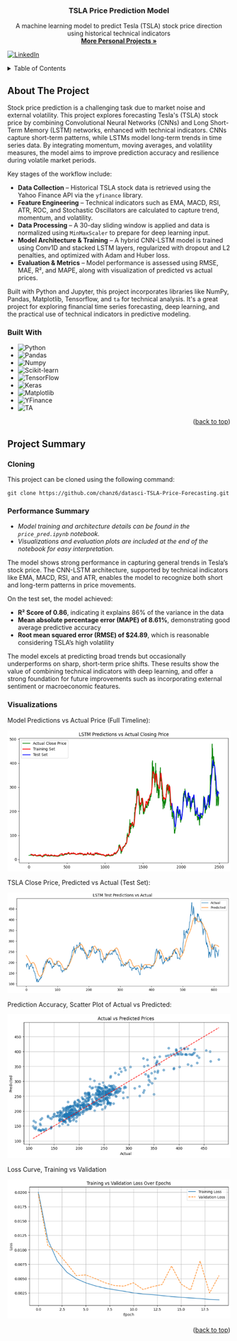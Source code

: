 <a id="readme-top"></a>

<!-- PROJECT LOGO -->

  <h3 align="center">TSLA Price Prediction Model</h3>

  <p align="center">
    A machine learning model to predict Tesla (TSLA) stock price direction using historical technical indicators
    <br />
    <a href="https://github.com/chanz6"><strong>More Personal Projects »</strong></a>
    <br />
  </p>
</div>

[![LinkedIn][linkedin-shield]][linkedin-url]

<!-- TABLE OF CONTENTS -->
<details>
  <summary>Table of Contents</summary>
  <ol>
    <li>
      <a href="#about-the-project">About The Project</a>
      <ul>
        <li><a href="#built-with">Built With</a></li>
      </ul>
    </li>
    <li>
      <a href="#project-summary">Project Summary</a>
      <ul>
        <li><a href="#cloning">Cloning</a></li>
        <li><a href="#performance-summary">Performance Summary</a></li>
        <li><a href="#visualizations">Visualizations</a></li>
      </ul>
    </li>
  </ol>
</details>

<!-- ABOUT THE PROJECT -->
## About The Project

Stock price prediction is a challenging task due to market noise and external volatility. This project explores forecasting Tesla's (TSLA) stock price by combining Convolutional Neural Networks (CNNs) and Long Short-Term Memory (LSTM) networks, enhanced with technical indicators. CNNs capture short-term patterns, while LSTMs model long-term trends in time series data. By integrating momentum, moving averages, and volatility measures, the model aims to improve prediction accuracy and resilience during volatile market periods.

Key stages of the workflow include:

- **Data Collection** – Historical TSLA stock data is retrieved using the Yahoo Finance API via the `yfinance` library.
- **Feature Engineering** – Technical indicators such as EMA, MACD, RSI, ATR, ROC, and Stochastic Oscillators are calculated to capture trend, momentum, and volatility. 
- **Data Processing** – A 30-day sliding window is applied and data is normalized using `MinMaxScaler` to prepare for deep learning input.
- **Model Architecture & Training** – A hybrid CNN-LSTM model is trained using Conv1D and stacked LSTM layers, regularized with dropout and L2 penalties, and optimized with Adam and Huber loss.
- **Evaluation & Metrics** – Model performance is assessed using RMSE, MAE, R², and MAPE, along with visualization of predicted vs actual prices.

Built with Python and Jupyter, this project incorporates libraries like NumPy, Pandas, Matplotlib, Tensorflow, and `ta` for technical analysis. It's a great project for exploring financial time series forecasting, deep learning, and the practical use of technical indicators in predictive modeling.

### Built With

* ![Python][Python]
* ![Pandas][Pandas]
* ![Numpy][Numpy]
* ![Scikit-learn][Sklearn]
* ![TensorFlow][TensorFlow]
* ![Keras][Keras]
* ![Matplotlib][Matplotlib]
* ![YFinance][YFinance]
* ![TA][TA]

<p align="right">(<a href="#readme-top">back to top</a>)</p>

<!-- GETTING STARTED -->
## Project Summary

### Cloning

This project can be cloned using the following command:

```
git clone https://github.com/chanz6/datasci-TSLA-Price-Forecasting.git
```

### Performance Summary

* _Model training and architecture details can be found in the `price_pred.ipynb` notebook._
* _Visualizations and evaluation plots are included at the end of the notebook for easy interpretation._

The model shows strong performance in capturing general trends in Tesla’s stock price. The CNN-LSTM architecture, supported by technical indicators like EMA, MACD, RSI, and ATR, enables the model to recognize both short and long-term patterns in price movements.

On the test set, the model achieved:
* **R² Score of 0.86**, indicating it explains 86% of the variance in the data
* **Mean absolute percentage error (MAPE) of 8.61%**, demonstrating good average predictive accuracy
* **Root mean squared error (RMSE) of $24.89**, which is reasonable considering TSLA’s high volatility

The model excels at predicting broad trends but occasionally underperforms on sharp, short-term price shifts. These results show the value of combining technical indicators with deep learning, and offer a strong foundation for future improvements such as incorporating external sentiment or macroeconomic features.

### Visualizations

Model Predictions vs Actual Price (Full Timeline):

![](/images/1.PNG)

TSLA Close Price, Predicted vs Actual (Test Set):

![](/images/2.PNG)

Prediction Accuracy, Scatter Plot of Actual vs Predicted:

![](/images/3.PNG)

Loss Curve, Training vs Validation

![](/images/4.PNG)

<p align="right">(<a href="#readme-top">back to top</a>)</p>

[linkedin-shield]: https://img.shields.io/badge/-LinkedIn-black.svg?style=for-the-badge&logo=linkedin&colorB=0077B5
[linkedin-url]: https://www.linkedin.com/in/zachary-chann/
[product-screenshot]: images/screenshot.png
[Python]: https://img.shields.io/badge/python-000000?style=for-the-badge&logo=python&logoColor=blue
[Pandas]: https://img.shields.io/badge/Pandas-000bff?style=for-the-badge&logo=pandas&logoColor=purple
[Numpy]: https://img.shields.io/badge/NumPy-ad526f?style=for-the-badge&logo=NumPy&logoColor=blue
[Matplotlib]: https://img.shields.io/badge/Matplotlib-DD0031?style=for-the-badge&logo=matplotlib&logoColor=white
[Yfinance]: https://img.shields.io/badge/yfinance-563D7C?style=for-the-badge&logo=&logoColor=white
[Sklearn]: https://img.shields.io/badge/scikit--learn-FFC0CB?style=for-the-badge&logo=scikitlearn&logoColor=black
[TensorFlow]: https://img.shields.io/badge/tensorflow-orange?style=for-the-badge&logo=tensorflow&logoColor=gold
[Keras]: https://img.shields.io/badge/Keras-yellow?style=for-the-badge&logo=keras&logoColor=gold
[TA]: https://img.shields.io/badge/TA-lightgrey?style=for-the-badge&logo=logoColor=